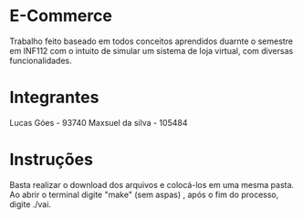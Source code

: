 # E-Commerce
Trabalho feito baseado em todos conceitos aprendidos duarnte o semestre em INF112 com o intuito de simular um sistema de loja virtual, com diversas funcionalidades.
# Integrantes
Lucas Góes - 93740 
Maxsuel da silva - 105484
# Instruções
Basta realizar o download dos arquivos e colocá-los em uma mesma pasta. Ao abrir o terminal digite "make" (sem aspas) , após o fim do processo, digite ./vai.
